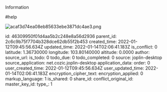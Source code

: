 Information

#help

![acaf3d74ea08eb85633ebe3871dc4ae3.png](:/4876117cdee94a43a973cb9d5f373ba2)

id: 46309950f01d4aa5b2c248e8a56d2936
parent_id: 2c6c9b75f7704b328dce62db55f2b453
created_time: 2022-01-12T09:45:56.634Z
updated_time: 2022-01-14T02:06:41.183Z
is_conflict: 0
latitude: 1.36730000
longitude: 103.80140000
altitude: 0.0000
author: 
source_url: 
is_todo: 0
todo_due: 0
todo_completed: 0
source: joplin-desktop
source_application: net.cozic.joplin-desktop
application_data: 
order: 0
user_created_time: 2022-01-12T09:45:56.634Z
user_updated_time: 2022-01-14T02:06:41.183Z
encryption_cipher_text: 
encryption_applied: 0
markup_language: 1
is_shared: 0
share_id: 
conflict_original_id: 
master_key_id: 
type_: 1